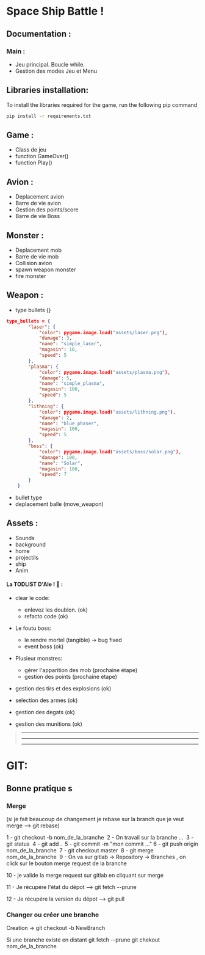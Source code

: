 # Space Ship Battle !


## Documentation :

### Main :
- Jeu principal. Boucle while.
- Gestion des modes Jeu et Menu

## Libraries installation:
To install the libraries required for the game, run the following pip command
```bash
pip install -r requirements.txt
```

## Game :
- Class de jeu
- function GameOver()
- function Play()


## Avion :
- Deplacement avion
- Barre de vie avion
- Gestion des points/score
- Barre de vie Boss


## Monster :
- Deplacement mob
- Barre de vie mob
- Collision avion
- spawn weapon monster
- fire monster


## Weapon :
- type bullets {}
```json
type_bullets = {
        "laser": {
            "color": pygame.image.load("assets/laser.png"),
            "damage": 3,
            "name": "simple_laser",
            "magasin": 10,
            "speed": 5
        },
        "plasma": {
            "color": pygame.image.load("assets/plasma.png"),
            "damage": 5,
            "name": "simple_plasma",
            "magasin": 100,
            "speed": 5
        },
        "lithning": {
            "color": pygame.image.load("assets/lithning.png"),
            "damage": 2,
            "name": "blue phaser",
            "magasin": 100,
            "speed": 5
        },
        "boss": {
            "color": pygame.image.load("assets/boss/solar.png"),
            "damage": 100,
            "name": "Solar",
            "magasin": 100,
            "speed": 7
        }
    }
```
- bullet type
- deplacement balle (move_weapon)


## Assets :
- Sounds
- background
- home
- projectils
- ship
- Anim

#### La TODLIST D'Ale ! 👨‍ :
- clear le code:
    - enlevez les doublon. (ok)
    - refacto code (ok)

- Le foutu boss:
    - le rendre mortel (tangible) -> bug fixed
    - event boss (ok)

- Plusieur monstres:
    - gérer l'apparition des mob (prochaine étape)
    - gestion des points (prochaine étape)

- gestion des tirs et des explosions (ok)
- selection des armes (ok)
- gestion des degats (ok)
- gestion des munitions (ok)


> -------------------------------------------------------------------------------------------------------------
> -------------------------------------------------------------------------------------------------------------
> -------------------------------------------------------------------------------------------------------------


# GIT:

## Bonne pratique s

### Merge

(si je fait beaucoup de changement je rebase sur la branch que je veut merge --> git rebase)


1 - git checkout -b nom_de_la_branche
​
2 - On travail sur la branche ...
​
3 - git status
​
4 - git add .
​
5 - git commit -m "mon commit ..."
​
6 - git push origin nom_de_la_branche
​
7 - git checkout master
​
8 - git merge nom_de_la_branche
​
9 - On va sur gitlab -> Repository -> Branches , on click sur le bouton merge request de la branche

10 - je valide la merge request sur gitlab en cliquant sur merge

11 - Je récupére l'état du dépot --> git fetch --prune 

12 - Je récupére la version du dépot --> git pull 

### Changer ou créer une branche
Creation -> git checkout -b NewBranch

Si une branche existe en distant
git fetch --prune
git chekout nom_de_la_branche
